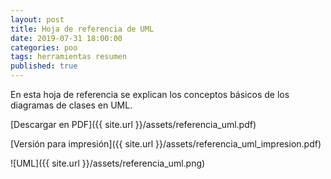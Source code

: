 ```yaml
---
layout: post
title: Hoja de referencia de UML
date: 2019-07-31 18:00:00
categories: poo
tags: herramientas resumen
published: true
---
```


En esta hoja de referencia se explican los conceptos básicos de los diagramas de clases en UML.

[Descargar en PDF]({{ site.url }}/assets/referencia_uml.pdf)

[Versión para impresión]({{ site.url }}/assets/referencia_uml_impresion.pdf)

![UML]({{ site.url }}/assets/referencia_uml.png)
